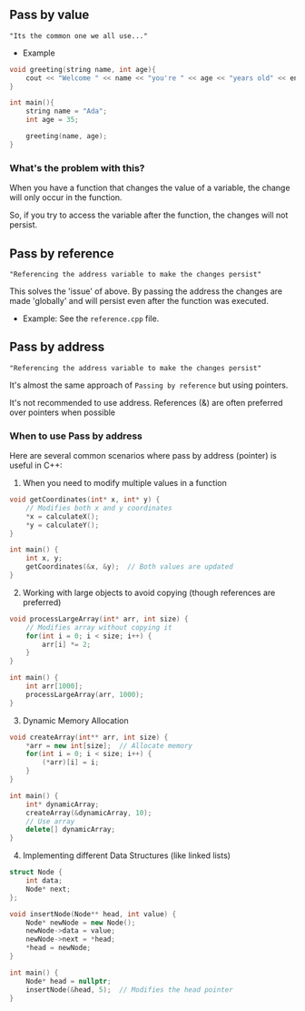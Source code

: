 
## Pass by value
`"Its the common one we all use..."`

- Example
```cpp
void greeting(string name, int age){
    cout << "Welcome " << name << "you're " << age << "years old" << endl;
}

int main(){
    string name = "Ada";
    int age = 35;

    greeting(name, age);
}
```

### What's the problem with this? 

When you have a function that changes the value of a variable, the change will only occur in the function. 

So, if you try to access the variable after the function, the changes will not persist. 

## Pass by reference
`"Referencing the address variable to make the changes persist"`

This solves the 'issue' of above. By passing the address the changes are made 'globally' and will persist even after the function was executed. 

- Example: See the `reference.cpp` file.


## Pass by address
`"Referencing the address variable to make the changes persist"`

It's almost the same approach of `Passing by reference` but using pointers. 

It's not recommended to use address. References (&) are often preferred over pointers when possible


### When to use Pass by address


Here are several common scenarios where pass by address (pointer) is useful in C++:

1.  When you need to modify multiple values in a function

```cpp
void getCoordinates(int* x, int* y) {
    // Modifies both x and y coordinates
    *x = calculateX();
    *y = calculateY();
}

int main() {
    int x, y;
    getCoordinates(&x, &y);  // Both values are updated
}
```

2. Working with large objects to avoid copying (though references are preferred)

```cpp
void processLargeArray(int* arr, int size) {
    // Modifies array without copying it
    for(int i = 0; i < size; i++) {
        arr[i] *= 2;
    }
}

int main() {
    int arr[1000];
    processLargeArray(arr, 1000);
}
```

3. Dynamic Memory Allocation

```cpp
void createArray(int** arr, int size) {
    *arr = new int[size];  // Allocate memory
    for(int i = 0; i < size; i++) {
        (*arr)[i] = i;
    }
}

int main() {
    int* dynamicArray;
    createArray(&dynamicArray, 10);
    // Use array
    delete[] dynamicArray;
}
```

4. Implementing different Data Structures (like linked lists)
```cpp
struct Node {
    int data;
    Node* next;
};

void insertNode(Node** head, int value) {
    Node* newNode = new Node();
    newNode->data = value;
    newNode->next = *head;
    *head = newNode;
}

int main() {
    Node* head = nullptr;
    insertNode(&head, 5);  // Modifies the head pointer
}
```

